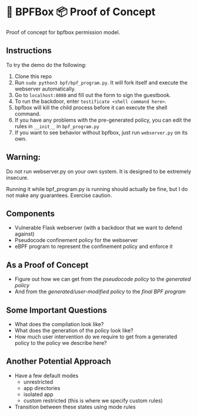 # 🐝 BPFBox 📦 Proof of Concept

Proof of concept for bpfbox permission model.

## Instructions

To try the demo do the following:

1. Clone this repo
2. Run `sudo python3 bpf/bpf_program.py`. It will fork itself and execute the webserver automatically.
3. Go to `localhost:8080` and fill out the form to sign the guestbook.
4. To run the backdoor, enter `testificate <shell command here>`.
5. bpfbox will kill the child process before it can execute the shell command.
6. If you have any problems with the pre-generated policy, you can edit the rules in `__init__` in `bpf_program.py`
7. If you want to see behavior without bpfbox, just run `webserver.py` on its own.

## Warning:

Do not run webserver.py on your own system. It is designed to be extremely insecure.

Running it while bpf_program.py is running should actually be fine, but I do not make any guarantees. Exercise caution.

## Components

- Vulnerable Flask webserver (with a backdoor that we want to defend against)
- Pseudocode confinement policy for the webserver
- eBPF program to represent the confinement policy and enforce it

## As a Proof of Concept

- Figure out how we can get from the *pseudocode policy* to the *generated policy*
- And from the *generated/user-modified policy* to the *final BPF program*

## Some Important Questions

- What does the compilation look like?
- What does the generation of the policy look like?
- How much user intervention do we require to get from a generated policy to the policy we describe here?

## Another Potential Approach

- Have a few default modes
    - unrestricted
    - app directories
    - isolated app
    - custom restricted (this is where we specify custom rules)
- Transition between these states using mode rules
